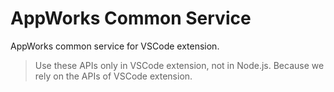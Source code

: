 # AppWorks Common Service

AppWorks common service for VSCode extension.

> Use these APIs only in VSCode extension, not in Node.js.
> Because we rely on the APIs of VSCode extension.
